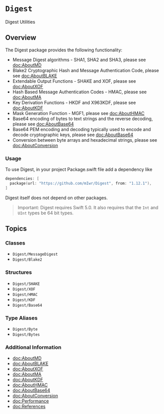 # ``Digest``

Digest Utilities

## Overview

The Digest package provides the following functionality:

* Message Digest algorithms - SHA1, SHA2 and SHA3, please see <doc:AboutMD>
* Blake2 Cryptographic Hash and Message Authentication Code, please see <doc:AboutBLAKE>
* Extendable Output Functions - SHAKE and XOF, please see <doc:AboutXOF>
* Hash Based Message Authentication Codes - HMAC, please see <doc:AboutMA>
* Key Derivation Functions - HKDF and X963KDF, please see <doc:AboutKDF>
* Mask Generation Function - MGF1, please see <doc:AboutHMAC>
* Base64 encoding of bytes to text strings and the reverse decoding, please see <doc:AboutBase64>
* Base64 PEM encoding and decoding typically used to encode and decode cryptographic keys, please see <doc:AboutBase64>
* Conversion between byte arrays and hexadecimal strings, please see <doc:AboutConversion>

### Usage

To use Digest, in your project Package.swift file add a dependency like

```swift
dependencies: [
  package(url: "https://github.com/mIwr/Digest", from: "1.12.1"),
]
```

Digest itself does not depend on other packages.

> Important:
Digest requires Swift 5.0. It also requires that the `Int` and `UInt` types be 64 bit types.

## Topics

### Classes

- ``Digest/MessageDigest``
- ``Digest/Blake2``

### Structures

- ``Digest/SHAKE``
- ``Digest/XOF``
- ``Digest/HMAC``
- ``Digest/KDF``
- ``Digest/Base64``

### Type Aliases

- ``Digest/Byte``
- ``Digest/Bytes``

### Additional Information

- <doc:AboutMD>
- <doc:AboutBLAKE>
- <doc:AboutXOF>
- <doc:AboutMA>
- <doc:AboutKDF>
- <doc:AboutHMAC>
- <doc:AboutBase64>
- <doc:AboutConversion>
- <doc:Performance>
- <doc:References>
